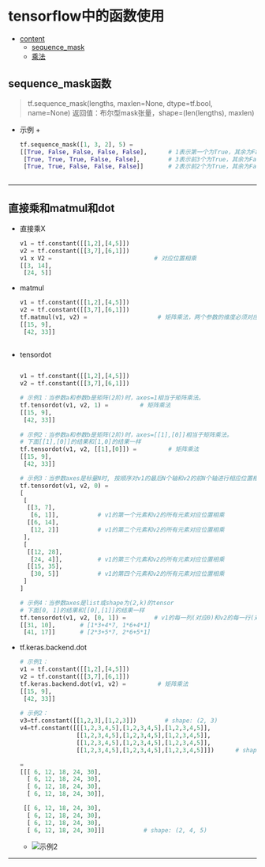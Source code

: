 # tensorflow中的函数使用

- [content](#)
	- [sequence_mask](#sequence_mask函数)
	- [乘法](#直接乘和matmul和dot)

## sequence_mask函数
> tf.sequence_mask(lengths, maxlen=None, dtype=tf.bool, name=None)
> 返回值：布尔型mask张量，shape=(len(lengths), maxlen)

+ 示例
	+ 
	```python
	tf.sequence_mask([1, 3, 2], 5) = 
	[[True, False, False, False, False],      # 1表示第一个为True，其余为False
	 [True, True, True, False, False],        # 3表示前3个为True，其余为False
	 [True, True, False, False, False]]       # 2表示前2个为True，其余为False
		
	```
----	

## 直接乘和matmul和dot

+ 直接乘X
	
	```python
	v1 = tf.constant([[1,2],[4,5]])       
	v2 = tf.constant([[3,7],[6,1]])
	v1 x V2 =                             # 对应位置相乘
	[[3, 14],
	 [24, 5]]
	
	```

+ matmul
	
	```python
	v1 = tf.constant([[1,2],[4,5]])
	v2 = tf.constant([[3,7],[6,1]])	
	tf.matmul(v1, v2) =                    # 矩阵乘法，两个参数的维度必须对应（v1的列和v2的行相等）
	[[15, 9],
	 [42, 33]]
		
	```

+ tensordot
	
	```python
		
	v1 = tf.constant([[1,2],[4,5]])
	v2 = tf.constant([[3,7],[6,1]])
	
	# 示例1：当参数a和参数b是矩阵(2阶)时，axes=1相当于矩阵乘法。
	tf.tensordot(v1, v2, 1) =         # 矩阵乘法
	[[15, 9],
	 [42, 33]]
	 
	# 示例2：当参数a和参数b是矩阵(2阶)时，axes=[[1],[0]]相当于矩阵乘法。
	# 下面[[1],[0]]的结果和[1,0]的结果一样
	tf.tensordot(v1, v2, [[1],[0]]) =         # 矩阵乘法
	[[15, 9],
	 [42, 33]]		
	
	# 示例3：当参数axes是标量N时, 按顺序对v1的最后N个轴和v2的前N个轴进行相应位置相乘并求和.
	tf.tensordot(v1, v2, 0) =
	[
	 [
	  [[3, 7],
	   [6, 1]],           # v1的第一个元素和v2的所有元素对应位置相乘
	  [[6, 14],
	   [12, 2]]           # v1的第二个元素和v2的所有元素对应位置相乘
	 ],
	 [
	  [[12, 28],
	   [24, 4]],          # v1的第三个元素和v2的所有元素对应位置相乘
	  [[15, 35],
	   [30, 5]]           # v1的第四个元素和v2的所有元素对应位置相乘
	 ]
	]
	
	# 示例4：当参数axes是list或shape为(2,k)的tensor
	# 下面[0, 1]的结果和[[0],[1]]的结果一样
	tf.tensordot(v1, v2, [0, 1]) =        # v1的每一列(对应0)和v2的每一行(对应1)进行矩阵乘法（线代里矩阵乘法是v1的每一行和v2的每一列进行矩阵乘法）
	[[31, 10],       # [1*3+4*7, 1*6+4*1]
	 [41, 17]]       # [2*3+5*7, 2*6+5*1]

	```

+ tf.keras.backend.dot
	
	```python
	# 示例1：
	v1 = tf.constant([[1,2],[4,5]])
	v2 = tf.constant([[3,7],[6,1]])
	tf.keras.backend.dot(v1, v2) =         # 矩阵乘法
	[[15, 9],
	 [42, 33]]
	 
	# 示例2：
	v3=tf.constant([[1,2,3],[1,2,3]])        # shape: (2, 3)
	v4=tf.constant([[[1,2,3,4,5],[1,2,3,4,5],[1,2,3,4,5]],
	                [[1,2,3,4,5],[1,2,3,4,5],[1,2,3,4,5]],
					[[1,2,3,4,5],[1,2,3,4,5],[1,2,3,4,5]],
					[[1,2,3,4,5],[1,2,3,4,5],[1,2,3,4,5]]])      # shape: (4, 3, 5)
	
	=
	[[[ 6, 12, 18, 24, 30],
      [ 6, 12, 18, 24, 30],
      [ 6, 12, 18, 24, 30],
      [ 6, 12, 18, 24, 30]],

     [[ 6, 12, 18, 24, 30],
      [ 6, 12, 18, 24, 30],
      [ 6, 12, 18, 24, 30],
      [ 6, 12, 18, 24, 30]]]           # shape: (2, 4, 5)
	
	```
	+ ![示例2](https://i.loli.net/2019/06/16/5d06151e7d80479439.jpg)

----













































